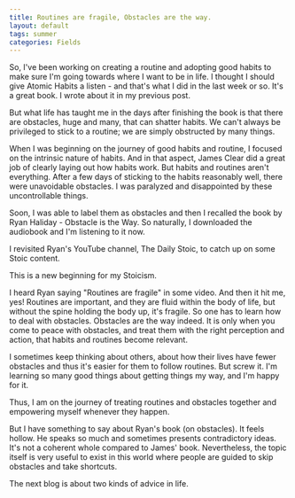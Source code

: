 ```yaml
---
title: Routines are fragile, Obstacles are the way.
layout: default
tags: summer
categories: Fields
---
```

So, I've been working on creating a routine and adopting good habits to make sure I'm going towards where I want to be in life. I thought I should give Atomic Habits a listen - and that's what I did in the last week or so. It's a great book. I wrote about it in my previous post.

But what life has taught me in the days after finishing the book is that there are obstacles, huge and many, that can shatter habits. We can't always be privileged to stick to a routine; we are simply obstructed by many things.

When I was beginning on the journey of good habits and routine, I focused on the intrinsic nature of habits. And in that aspect, James Clear did a great job of clearly laying out how habits work. But habits and routines aren't everything. After a few days of sticking to the habits reasonably well, there were unavoidable obstacles. I was paralyzed and disappointed by these uncontrollable things.

Soon, I was able to label them as obstacles and then I recalled the book by Ryan Haliday - Obstacle is the Way. So naturally, I downloaded the audiobook and I'm listening to it now.

I revisited Ryan's YouTube channel, The Daily Stoic, to catch up on some Stoic content.

This is a new beginning for my Stoicism.

I heard Ryan saying "Routines are fragile" in some video. And then it hit me, yes! Routines are important, and they are fluid within the body of life, but without the spine holding the body up, it's fragile. So one has to learn how to deal with obstacles. Obstacles are the way indeed. It is only when you come to peace with obstacles, and treat them with the right perception and action, that habits and routines become relevant.

I sometimes keep thinking about others, about how their lives have fewer obstacles and thus it's easier for them to follow routines. But screw it. I'm learning so many good things about getting things my way, and I'm happy for it.

Thus, I am on the journey of treating routines and obstacles together and empowering myself whenever they happen.

But I have something to say about Ryan's book (on obstacles). It feels hollow. He speaks so much and sometimes presents contradictory ideas. It's not a coherent whole compared to James' book. Nevertheless, the topic itself is very useful to exist in this world where people are guided to skip obstacles and take shortcuts.  


The next blog is about two kinds of advice in life.
